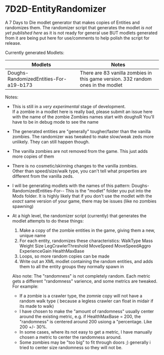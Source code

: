 # 7D2D-EntityRandomizer
A 7 Days to Die modlet generator that makes copies of Entities and randomizes them.
The randomizer script that generates the modlet *is not yet published here* as it is not ready for general use BUT
modlets generated from it are being put here for use/comments to help polish the script for release.

Currently generated Modlets:
  
| Modlets  | Notes |
| ------------- | ------------- |
| Doughs-RandomizedEntities-For-a19-b173 | There are 83 vanilla zombies in this game version. 332 random ones in the modlet |

Notes:
- This is still in a *very experimental* stage of development.  
  If a zombie in a modlet here is really bad, please submit an issue here with the name of the zombie
  Zombies names start with doughsR<number>
  You'll have to be in debug mode to see the name
- The generated entities are "generally" tougher/faster than the vanilla zombies. 
  The randomizer was tweaked to make slow/weak zeds more unlikely. They can still happen though.
- The vanilla zombies are not removed from the game.  This just adds more copies of them
- There is no cosmetic/skinning changes to the vanilla zombies.  
  Other than speed/size/walk type, you can't tell what properties are different from the vanilla zeds.
- I will be generating modlets with the names of this pattern: Doughs-RandomizedEntities-For-<major version>-<build version>
  This is the "modlet" folder you put into the Mods folder.
  It is highly likely that if you don't use the modlet with the *exact* same version of your game, there may be issues (like no zombies spawning)
  
- At a high level, the randomizer script (currently) that generates the modlet attempts to do these things:
  1. Make a copy of the zombie entities in the game, giving them a new, unique name
  2. For each entity, randomizes these characteristics:
    WalkType
    Mass
    Weight
    Size
    LegCrawlerThreshold
    MoveSpeed
    MoveSpeedAggro
    ExperienceGain
    HealthMaxBase
  3. Loops, so more random copies can be made
  4. Write out an XML modlet containing the random entities, and adds them to all the entity groups they normally spawn in
  
  Also note: 
  The "randomness" is not completely random.  Each metric gets a different "randomness" varience, and some metrics are tweaked.
  For example:
  - If a zombie is a crawler type, the zomnie copy will not have a random walk type ( because a legless crawler can float in midair if its made to walk)
  - I have chosen to make the "amount of randomness" usually center around the existing metric, e.g. if HealthMaxBase = 200, the "randomness" is centered around 200 usiong a "percentage. Like 200 +/- 30%.
  - In some cases, where its not easy to get a metric, I have manually chosen a metric to center the randomness around.
  - Some zombies may be "too big" to fit through doors ;)  generally i tried to center size randomness so they will not be.
